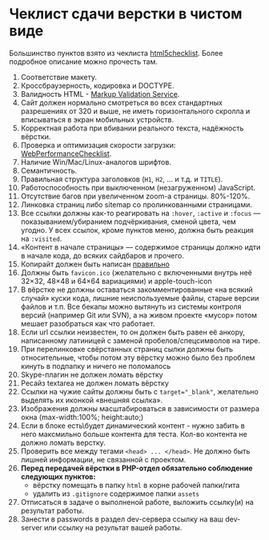 # Чеклист сдачи верстки в чистом виде

Большинство пунктов взято из чеклиста [html5checklist](https://github.com/ihorzenich/html5checklist/blob/master/README.md). Более подробное описание можно прочесть там.

1. Соответствие макету.
2. Кроссбраузерность, кодировка и DOCTYPE.
3. Валидность HTML - [Markup Validation Service](https://validator.w3.org/).
4. Сайт должен нормально смотреться во всех стандартных разрешениях от 320 и выше, не иметь горизонтального скролла и вписываться в экран мобильных устройств.
5. Корректная работа при вбивании реального текста, надёжность вёрстки.
6. Проверка и оптимизация скорости загрузки: [WebPerformanceChecklist](https://github.com/ihorzenich/WebPerformanceChecklist).
7. Наличие Win/Mac/Linux-аналогов шрифтов.
8. Семантичность.
9. Правильная структура заголовков (`H1`, `H2`, ... и т.д. и `TITLE`).
10. Работоспособность при выключенном (незагруженном) JavaScript.
11. Отсутствие багов при увеличенном zoom-а страницы. 80%-120%.
12. Линковка страниц либо sitemap со пролинкованными страницами.
13. Все ссылки должны как-то реагировать на `:hover`, `:active` и `:focus` — показыванием/убиранием подчёркивания, сменой цвета, чем угодно. У всех ссылок, кроме пунктов меню, должна быть реакция на `:visited`.
14. «Контент в начале страницы» — содержимое страницы должно идти в начале кода, до всяких сайдбаров и прочего.
15. Копирайт должен быть написан [правильно](http://habrahabr.ru/blogs/typography/23812/)
16. Должны быть `favicon.ico` (желательно с включенными внутрь неё 32×32, 48×48 и 64×64 вариациями) и apple-touch-icon
17. В вёрстке не должны оставаться закомментированные «на всякий случай» куски кода, лишние неиспользуемые файлы, старые версии файлов и т.п. Все бекапы можно вытянуть из системы контроля версий (например Git или SVN), а на живом проекте «мусор» потом мешает разобраться как что работает.
18. Если url ссылки неизвестен, то он должен быть равен её анкору, написанному латиницей с заменой пробелов/спецсимволов на тире.
19. При перелинковке свёрстанных страниц сылки должны быть относительные, чтобы потом эту вёрстку можно было без проблем кинуть в подпапку и ничего не поломалось
20. Skype-плагин не должен ломать вёрстку
21. Ресайз textarea не должен ломать вёрстку
22. Ссылки на чужие сайты должны быть с `target="_blank"`, желательно выделять их иконкой «внешняя ссылка».
23. Изображения должны масштабироваться в зависимости от размера окна (max-width:100%; height:auto;)
24. Если в блоке есть\будет динамический контент - нужно забить в него максмильно больше контента для теста. Кол-во контента не должно ломать верстку.
25. Проверить все между тегами ``<head> ... </head>``. Не должно быть лишней информации, не связанной с проектом.
26. **Перед передачей вёрстки в PHP-отдел обязательно соблюдение следующих пунктов:**
    * вёрстку помещать в папку `html` в корне рабочей папки/гита
    * удалить из `.gitignore` содержимое папки `assets`
27. Отписаться в задаче о выполненой работе, выложить ссылку(и) на результат работы.
28. Занести в passwords в раздел dev-сервера ссылку на ваш dev-server или ссылку на результат вашей работы.
